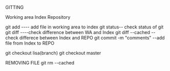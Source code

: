 GITTING

Working area             Index       Repository

git add ---- add file in working area to index
git status-- check status of git
git diff  ----check difference between WA and Index
git diff --cached --check differece between Index and REPO
git commit  -m "comments"   --add file from Index to REPO


git checkout lisa(branch)
git checkout master

REMOVING FILE
git rm --cached
